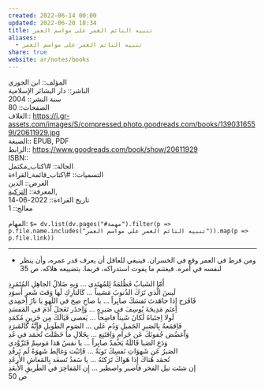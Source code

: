 ```yaml
---  
created: 2022-06-14 00:00  
updated: 2022-06-20 18:34  
title: تنبيه النائم الغمر على مواسم العمر  
aliases:  
  - تنبيه النائم الغمر على مواسم العمر  
share: true  
website: ar/notes/books  
---  
```

  
المؤلف:: ابن الجوزي  
الناشر:: دار البشائر اﻹسلامية  
سنة النشر:: 2004  
الصفحات:: 80  
الغلاف:: https://i.gr-assets.com/images/S/compressed.photo.goodreads.com/books/1390316559l/20611929.jpg  
الصيغة:: EPUB, PDF  
الرابط:: https://www.goodreads.com/book/show/20611929  
ISBN::    
الحالة:: #\كتاب_مكتمل  
التسميات:: #\كتاب_قائمة_القراءة  
الغرض:: الدين  
المعرفة:: [التزكية](%D8%A7%D9%84%D8%AA%D8%B2%D9%83%D9%8A%D8%A9),  
تاريخ القراءة:: 2022-06-14  
معالج:: 1  
  
المهام: `$= dv.list(dv.pages("#مهمة").filter(p => p.file.name.includes("تنبيه النائم الغمر على مواسم العمر")).map(p => p.file.link))`  
  
---  
  
- ومن فرط في العمر وقع في الخسران. فينبغي للعاقل أن يعرف قدر عمره، وأن ينظر لنفسه في أمره. فيغتنم ما يفوت استدراكه، فربما. بتضييعه هلاكه. ص 35  
  
أَمّا الشَبابُ فَظُلمَةٌ لِلمُهتَدى ... وَبِهِ ضَلالُ الجاهِلِ المُتَمَرِدِ    
لَيسَ الَّذي تَرَكَ الذُنوبَ مَشيباً ... كَالتارِكِ لَها وَقتَ شَعرٍ أَسوَدِ    
فَافَرَح إِذا جاهَدتَ نَفسَكَ صابِراً ... يا صاحِ صِح في اللَهوِ يا نارُ اِخمِدي    
اِغنَم مَدِيحَةَ يُوسِفَ في صَبرِهِ ... وَاِحذَر تَعَجلَ آدَمَ في المَفسَدِ    
لَولا اِجتَباهُ لَكانَ شَيناً فاضِحاً ... يَعصى فَيَالَكَ مِن حَزينٍ مُكمَدِ    
فَاِقمَعهُ بِالصَبرِ الجَميلِ وَدُم عَلى ... الصَومِ الطَويلِ فإَِنَّهُ كَالمَبرَدِ    
وَاّغضُض جُفونَكَ عَن حَرامٍ وَاِقتَنِع ... بِحَلالِ ما حَصَّلتَ تُحمَد في غَدِ    
وَدَعِ الصَبا فَاللَهُ يَحمدُ صابِراً ... يا نفسُ هَذا مَوسِمٌ فَتَزّوَّدي    
الصَبرُ عَن شَهوَاتِ نَفسِكَ تَوبَةٌ ... فَاِثبُت وَغالِط شَهوَةً لَم تَرقُدِ    
تُحمَد هُناكَ إِذا هَواكَ تَرَكتَهُ ... يا سَعدُ تَسعَد بِالمَعاشِ الأَرغَدِ    
إن شئت نيل الفخر فاصبر واصطبر ... إِن المَفاخِرَ في الطَريقِ الأَبعَدِ  
ص 50  
